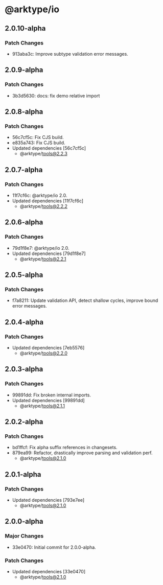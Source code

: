 # @arktype/io

## 2.0.10-alpha

### Patch Changes

-   913aba3c: Improve subtype validation error messages.

## 2.0.9-alpha

### Patch Changes

-   3b3d5630: docs: fix demo relative import

## 2.0.8-alpha

### Patch Changes

-   56c7cf5c: Fix CJS build.
-   e835a743: Fix CJS build.
-   Updated dependencies [56c7cf5c]
    -   @arktype/tools@2.2.3

## 2.0.7-alpha

### Patch Changes

-   11f7cf6c: @arktype/io 2.0.
-   Updated dependencies [11f7cf6c]
    -   @arktype/tools@2.2.2

## 2.0.6-alpha

### Patch Changes

-   79d1f8e7: @arktype/io 2.0.
-   Updated dependencies [79d1f8e7]
    -   @arktype/tools@2.2.1

## 2.0.5-alpha

### Patch Changes

-   f7a8211: Update validation API, detect shallow cycles, improve bound error messages.

## 2.0.4-alpha

### Patch Changes

-   Updated dependencies [7eb5576]
    -   @arktype/tools@2.2.0

## 2.0.3-alpha

### Patch Changes

-   99891dd: Fix broken internal imports.
-   Updated dependencies [99891dd]
    -   @arktype/tools@2.1.1

## 2.0.2-alpha

### Patch Changes

-   bd1ffcf: Fix alpha suffix references in changesets.
-   879ea99: Refactor, drastically improve parsing and validation perf.
    -   @arktype/tools@2.1.0

## 2.0.1-alpha

### Patch Changes

-   Updated dependencies [793e7ee]
    -   @arktype/tools@2.1.0

## 2.0.0-alpha

### Major Changes

-   33e0470: Initial commit for 2.0.0-alpha.

### Patch Changes

-   Updated dependencies [33e0470]
    -   @arktype/tools@2.1.0

